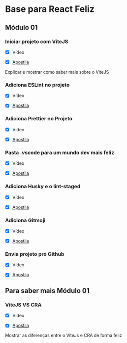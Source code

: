 # Base para React Feliz

## Módulo 01

### Iniciar projeto com ViteJS

- [X] Vídeo

- [X] [Apostila](modulo-01-exercicio-01.md)

Explicar e mostrar como saber mais sobre o ViteJS

### Adiciona ESLint no projeto

- [X] Vídeo

- [X] [Apostila](modulo-01-exercicio-02.md)

### Adiciona Prettier no Projeto

- [X] Vídeo

- [X] [Apostila](modulo-01-exercicio-03.md)

### Pasta .vscode para um mundo dev mais feliz

- [X] Vídeo

- [X] [Apostila](modulo-01-exercicio-04.md)

### Adiciona Husky e o lint-staged

- [X] Vídeo

- [X] [Apostila](modulo-01-exercicio-05.md)

### Adiciona Gitmoji

- [X] Vídeo

- [X] [Apostila](modulo-01-exerciio-06.md)

### Envia projeto pro Github

- [X] Vídeo

- [X] [Apostila](modulo-01-exerciio-07.md)

## Para saber mais Módulo 01

### ViteJS VS CRA

- [X] Vídeo

- [X] [Apostila](modulo-01-extra-01.md)

Mostrar as diferenças entre o ViteJs e CRA de forma feliz
